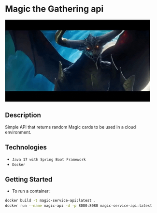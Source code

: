 # Magic the Gathering api

![Alt text](src/main/resources/images/magic.gif?raw=true "Roar")

## Description

Simple API that returns random Magic cards to be used in a cloud environment.


## Technologies

* ``Java 17 with Spring Boot Framework``
* ``Docker``

## Getting Started

* To run a container:

```bash
docker build -t magic-service-api:latest .
docker run --name magic-api -d -p 8080:8080 magic-service-api:latest
```